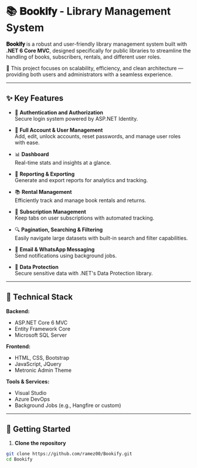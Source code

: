 # 📚 𝐁𝐨𝐨𝐤𝐢𝐟𝐲 - Library Management System

**𝐁𝐨𝐨𝐤𝐢𝐟𝐲** is a robust and user-friendly library management system built with **.NET 6 Core MVC**, designed specifically for public libraries to streamline the handling of books, subscribers, rentals, and different user roles.

🎉 This project focuses on scalability, efficiency, and clean architecture — providing both users and administrators with a seamless experience.

---

## ✨ Key Features

- 🔐 **Authentication and Authorization**  
  Secure login system powered by ASP.NET Identity.

- 👥 **Full Account & User Management**  
  Add, edit, unlock accounts, reset passwords, and manage user roles with ease.

- 📊 **Dashboard**  
  Real-time stats and insights at a glance.

- 📑 **Reporting & Exporting**  
  Generate and export reports for analytics and tracking.

- 📚 **Rental Management**  
  Efficiently track and manage book rentals and returns.

- 🧾 **Subscription Management**  
  Keep tabs on user subscriptions with automated tracking.

- 🔍 **Pagination, Searching & Filtering**  
  Easily navigate large datasets with built-in search and filter capabilities.

- 📧 **Email & WhatsApp Messaging**  
  Send notifications using background jobs.

- 🔐 **Data Protection**  
  Secure sensitive data with .NET's Data Protection library.

---

## 🧰 Technical Stack

**Backend:**
- ASP.NET Core 6 MVC
- Entity Framework Core
- Microsoft SQL Server

**Frontend:**
- HTML, CSS, Bootstrap
- JavaScript, JQuery
- Metronic Admin Theme

**Tools & Services:**
- Visual Studio
- Azure DevOps
- Background Jobs (e.g., Hangfire or custom)

---

## 🚀 Getting Started

1. **Clone the repository**

```bash
git clone https://github.com/ramez00/Bookify.git
cd Bookify
